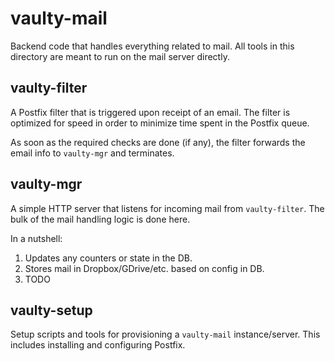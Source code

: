 # vaulty-mail

Backend code that handles everything related to mail.  All tools in this directory are meant to run on the mail server directly.

## vaulty-filter

A Postfix filter that is triggered upon receipt of an email.  The filter is optimized for speed in order to minimize time spent in the Postfix queue.

As soon as the required checks are done (if any), the filter forwards the email info to `vaulty-mgr` and terminates.

## vaulty-mgr

A simple HTTP server that listens for incoming mail from `vaulty-filter`.  The bulk of the mail handling logic is done here.

In a nutshell:

1. Updates any counters or state in the DB.
2. Stores mail in Dropbox/GDrive/etc. based on config in DB.
3. TODO

## vaulty-setup

Setup scripts and tools for provisioning a `vaulty-mail` instance/server. This includes installing and configuring Postfix.
